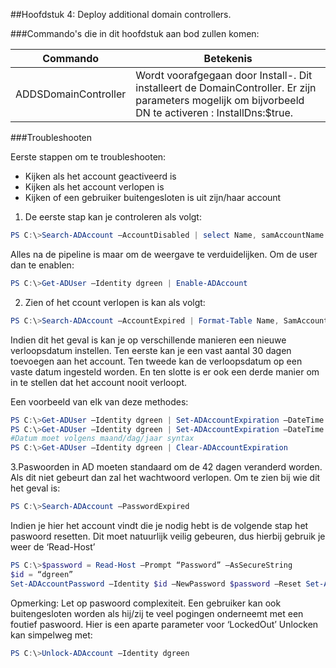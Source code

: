 ##Hoofdstuk 4: Deploy additional domain controllers.

###Commando's die in dit hoofdstuk aan bod zullen komen:

| Commando                         | Betekenis                                                                                                                                                 |
|----------------------------------|-----------------------------------------------------------------------------------------------------------------------------------------------------------|
| ADDSDomainController             | Wordt voorafgegaan door Install-. Dit installeert de DomainController. Er zijn parameters mogelijk om bijvorbeeld DN te activeren : InstallDns:$true.     |


###Troubleshooten

Eerste stappen om te troubleshooten:
*	Kijken als het account geactiveerd is
*	Kijken als het account verlopen is
*	Kijken of een gebruiker buitengesloten is uit zijn/haar account

1. De eerste stap kan je controleren als volgt:
```PowerShell
PS C:\>Search-ADAccount –AccountDisabled | select Name, samAccountName
```
Alles na de pipeline is maar om de weergave te verduidelijken.
Om de user dan te enablen:
```PowerShell
PS C:\>Get-ADUser –Identity dgreen | Enable-ADAccount 
```
2. Zien of het ccount verlopen is kan als volgt:
```PowerShell
PS C:\>Search-ADAccount –AccountExpired | Format-Table Name, SamAccountName, DistinguishedName, accountExpirationDate –AutoSize
```
Indien dit het geval is kan je op verschillende manieren een nieuwe verloopsdatum instellen. Ten eerste kan je een vast aantal 30 dagen toevoegen aan het account. Ten tweede kan de verloopsdatum op een vaste datum ingesteld worden. En ten slotte is er ook een derde manier om in te stellen dat het account nooit verloopt.

Een voorbeeld van elk van deze methodes:
```PowerShell
PS C:\>Get-ADUser –Identity dgreen | Set-ADAccountExpiration –DateTime (Get-Date).AddDays(30)
PS C:\>Get-ADUser –Identity dgreen | Set-ADAccountExpiration –DateTime ([datetime]’12/31/2015’
#Datum moet volgens maand/dag/jaar syntax
PS C:\>Get-ADUser –Identity dgreen | Clear-ADAccountExpiration
```
3.Paswoorden in AD moeten standaard om de 42 dagen veranderd worden. Als  dit niet gebeurt dan zal het wachtwoord verlopen. Om te zien bij wie dit het geval is:
```PowerShell
PS C:\>Search-ADAccount –PasswordExpired
```
Indien je hier het account vindt die je nodig hebt is de volgende stap het paswoord resetten. Dit moet natuurlijk veilig gebeuren, dus hierbij gebruik je weer de ‘Read-Host’
```PowerShell
PS C:\>$password = Read-Host –Prompt “Password” –AsSecureString
$id = “dgreen”
Set-ADAccountPassword –Identity $id –NewPassword $password –Reset Set-ADUser –Identity $id –ChangePasswordAtLogon:$true
```
Opmerking: Let op paswoord complexiteit.
Een gebruiker kan ook buitengesloten worden als hij/zij te veel pogingen onderneemt met een foutief paswoord. Hier is een aparte parameter voor ‘LockedOut’
Unlocken kan simpelweg met:
```PowerShell
PS C:\>Unlock-ADAccount –Identity dgreen
```
